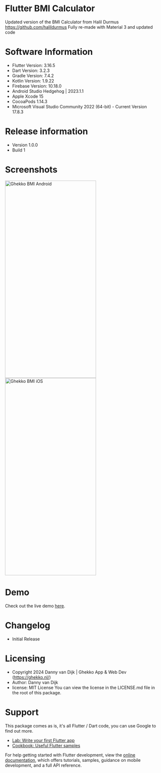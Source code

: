 # Flutter BMI Calculator

Updated version of the BMI Calculator from Halil Durmus https://github.com/halildurmus
Fully re-made with Material 3 and updated code

# Software Information

- Flutter Version: 3.16.5
- Dart Version: 3.2.3
- Gradle Version: 7.4.2
- Kotlin Version: 1.9.22
- Firebase Version: 10.18.0
- Android Studio Hedgehog | 2023.1.1
- Apple Xcode 15
- CocoaPods 1.14.3
- Microsoft Visual Studio Community 2022 (64-bit) - Current Version 17.8.3

# Release information

- Version 1.0.0
- Build 1

# Screenshots

<img alt="Ghekko BMI Android" src="https://flutter.ghekko.nl/demo/bmi-calculator/screenshots/bmi-calculator-android.png" width="300" height="650" />
<img alt="Ghekko BMI iOS" src="https://flutter.ghekko.nl/demo/bmi-calculator/screenshots/bmi-calculator-ios.png" width="300" height="650" />

# Demo

Check out the live demo [here](https://flutter.ghekko.nl/demo/bmi-calculator/).

# Changelog

- Initial Release

# Licensing
- Copyright 2024 Danny van Dijk | Ghekko App & Web Dev (https://ghekko.nl/)
- Author: Danny van Dijk
- license: MIT License
  You can view the license in the LICENSE.md file in the root of this package.

# Support
This package comes as is, it's all Flutter / Dart code, you can use Google to find out more.

- [Lab: Write your first Flutter app](https://docs.flutter.dev/get-started/codelab)
- [Cookbook: Useful Flutter samples](https://docs.flutter.dev/cookbook)

For help getting started with Flutter development, view the
[online documentation](https://docs.flutter.dev/), which offers tutorials,
samples, guidance on mobile development, and a full API reference.
